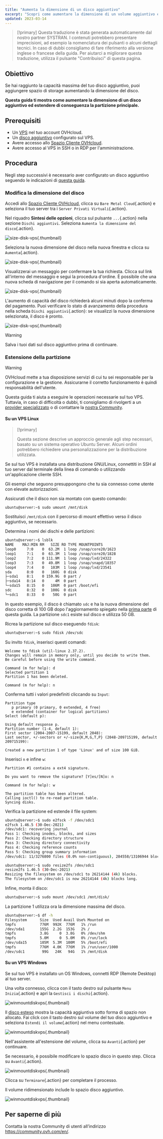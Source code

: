 ```yaml
---
title: "Aumenta la dimensione di un disco aggiuntivo"
excerpt: "Scopri come aumentare la dimensione di un volume aggiuntivo e aumentare la sua partizione principale"
updated: 2023-03-14
---
```


> [!primary]
> Questa traduzione è stata generata automaticamente dal nostro partner SYSTRAN. I contenuti potrebbero presentare imprecisioni, ad esempio la nomenclatura dei pulsanti o alcuni dettagli tecnici. In caso di dubbi consigliamo di fare riferimento alla versione inglese o francese della guida. Per aiutarci a migliorare questa traduzione, utilizza il pulsante "Contribuisci" di questa pagina.
>

## Obiettivo

Se hai raggiunto la capacità massima del tuo disco aggiuntivo, puoi aggiungere spazio di storage aumentando la dimensione del disco.

**Questa guida ti mostra come aumentare la dimensione di un disco aggiuntivo ed estendere di conseguenza la partizione principale.**

## Prerequisiti

- Un [VPS](https://www.ovhcloud.com/it/vps/) nel tuo account OVHcloud.
- Un [disco aggiuntivo](/pages/bare_metal_cloud/virtual_private_servers/config_additional_disk) configurato sul VPS.
- Avere accesso allo [Spazio Cliente OVHcloud](https://www.ovh.com/auth/?action=gotomanager&from=https://www.ovh.it/&ovhSubsidiary=it).
- Avere accesso al VPS in SSH o in RDP per l'amministrazione.

## Procedura

Negli step successivi è necessario aver configurato un disco aggiuntivo seguendo le indicazioni di [questa guida](/pages/bare_metal_cloud/virtual_private_servers/config_additional_disk).

### Modifica la dimensione del disco <a name="extend"></a>

Accedi allo [Spazio Cliente OVHcloud](https://www.ovh.com/auth/?action=gotomanager&from=https://www.ovh.it/&ovhSubsidiary=it), clicca su `Bare Metal Cloud`{.action} e seleziona il tuo server tra i `Server Privati Virtuali`{.action}.

Nel riquadro **Sintesi delle opzioni**, clicca sul pulsante `...`{.action} nella sezione `Dischi aggiuntivi`. Seleziona `Aumenta la dimensione del disco`{.action}.

![size-disk-vps](images/increase_disk_vps01.png){.thumbnail}

Seleziona la nuova dimensione del disco nella nuova finestra e clicca su `Aumenta`{.action}.

![size-disk-vps](images/increase_disk_vps02.png){.thumbnail}

Visualizzerai un messaggio per confermare la tua richiesta. Clicca sul link all'interno del messaggio e segui la procedura d'ordine. È possibile che una nuova scheda di navigazione per il comando si sia aperta automaticamente.

![size-disk-vps](images/increase_disk_vps03.png){.thumbnail}

L'aumento di capacità del disco richiederà alcuni minuti dopo la conferma del pagamento. Puoi verificare lo stato di avanzamento della procedura nella scheda `Dischi aggiuntivi`{.action}: se visualizzi la nuova dimensione selezionata, il disco è pronto.

![size-disk-vps](images/increase_disk_vps04.png){.thumbnail}

> [!warning]
>
> Salva i tuoi dati sul disco aggiuntivo prima di continuare.
>

### Estensione della partizione

> [!warning]
> OVHcloud mette a tua disposizione servizi di cui tu sei responsabile per la configurazione e la gestione. Assicurarne il corretto funzionamento è quindi responsabilità dell'utente.
>
> Questa guida ti aiuta a eseguire le operazioni necessarie sul tuo VPS. Tuttavia, in caso di difficoltà o dubbi, ti consigliamo di rivolgerti a un [provider specializzato](https://partner.ovhcloud.com/it/directory/) o di contattare la [nostra Community](https://community.ovh.com/en/).
>

#### Su un VPS Linux

> [!primary]
>
> Questa sezione descrive un approccio generale agli step necessari, basato su un sistema operativo Ubuntu Server. Alcuni ordini potrebbero richiedere una personalizzazione per la distribuzione utilizzata.
>

Se sul tuo VPS è installata una distribuzione GNU/Linux, connettiti in SSH al tuo server dal terminale della linea di comando o utilizzando un'applicazione cliente SSH.

Gli esempi che seguono presuppongono che tu sia connesso come utente con elevate autorizzazioni.

Assicurati che il disco non sia montato con questo comando:

```bash
ubuntu@server:~$ sudo umount /mnt/disk
```

Sostituisci `/mnt/disk` con il percorso di mount effettivo verso il disco aggiuntivo, se necessario.

Determina i nomi dei dischi e delle partizioni:

```bash
ubuntu@server:~$ lsblk
NAME    MAJ:MIN RM   SIZE RO TYPE MOUNTPOINTS
loop0     7:0    0  63.2M  1 loop /snap/core20/1623
loop1     7:1    0  63.3M  1 loop /snap/core20/1828
loop2     7:2    0 111.9M  1 loop /snap/lxd/24322
loop3     7:3    0  49.8M  1 loop /snap/snapd/18357
loop4     7:4    0   103M  1 loop /snap/lxd/23541
sda       8:0    0   160G  0 disk
├─sda1    8:1    0 159.9G  0 part /
├─sda14   8:14   0     4M  0 part
└─sda15   8:15   0   106M  0 part /boot/efi
sdc       8:32   0   100G  0 disk
└─sdc1    8:33   0    50G  0 part 
```

In questo esempio, il disco è chiamato `sdc` e ha la nuova dimensione del disco corretta di 100 GB dopo l'aggiornamento spiegato nella [prima parte](#extend) di questa guida. La partizione `sdc1` esiste sul disco e utilizza 50 GB.

Ricrea la partizione sul disco eseguendo `fdisk`:

```bash
ubuntu@server:~$ sudo fdisk /dev/sdc
```

Su invito `fdisk`, inserisci questi comandi:

```console
Welcome to fdisk (util-linux 2.37.2).
Changes will remain in memory only, until you decide to write them.
Be careful before using the write command.

Command (m for help): d
Selected partition 1
Partition 1 has been deleted.

Command (m for help): n
```

Conferma tutti i valori predefiniti cliccando su `Input`:

```console
Partition type
   p primary (0 primary, 0 extended, 4 free)
   e extended (container for logical partitions)
Select (default p):

Using default response p.
Partition number (1-4, default 1):
First sector (2004-2007-15199, default 2048):
Last sector, +/-sectors or +/-size{K,M,G,T,P} (2048-209715199, default 209715199):

Created a new partition 1 of type 'Linux' and of size 100 GiB.
```

Inserisci `n` e infine `w`:

```console
Partition #1 contains a ext4 signature.

Do you want to remove the signature? [Y]es/[N]o: n

Command (m for help): w

The partition table has been altered.
Calling ioctl() to re-read partition table.
Syncing disks.
```

Verifica la partizione ed estende il file system:

```bash
ubuntu@server:~$ sudo e2fsck -f /dev/sdc1
e2fsck 1.46.5 (30-Dec-2021)
/dev/sdc1: recovering journal
Pass 1: Checking inodes, blocks, and sizes
Pass 2: Checking directory structure
Pass 3: Checking directory connectivity
Pass 4: Checking reference counts
Pass 5: Checking group summary information
/dev/sdc1: 11/3276800 files (0.0% non-contiguous), 284558/13106944 blocks
```
```bash
ubuntu@server:~$ sudo resize2fs /dev/sdc1
resize2fs 1.46.5 (30-Dec-2021)
Resizing the filesystem on /dev/sdc1 to 26214144 (4k) blocks.
The filesystem on /dev/sdc1 is now 26214144 (4k) blocks long.
```

Infine, monta il disco:

```bash
ubuntu@server:~$ sudo mount /dev/sdc1 /mnt/disk/
```

La partizione 1 utilizza ora la dimensione massima del disco.

```bash
ubuntu@server:~$ df -h
Filesystem      Size  Used Avail Use% Mounted on
tmpfs           776M  992K  776M   1% /run
/dev/sda1       155G  2.2G  153G   2% /
tmpfs           3.8G     0  3.8G   0% /dev/shm
tmpfs           5.0M     0  5.0M   0% /run/lock
/dev/sda15      105M  5.3M  100M   5% /boot/efi
tmpfs           776M  4.0K  776M   1% /run/user/1000
/dev/sdc1        99G   24K   94G   1% /mnt/disk
```

#### Su un VPS Windows

Se sul tuo VPS è installato un OS Windows, connetti RDP (Remote Desktop) al tuo server.

Una volta connesso, clicca con il tasto destro sul pulsante `Menu Inizia`{.action} e apri la `Gestisci i dischi`{.action}.

![winmountdiskvps](images/increase_disk_vps05.png){.thumbnail}

Il [disco esteso](#extend) mostra la capacità aggiuntiva sotto forma di spazio non allocato. Fai click con il tasto destro sul volume del tuo disco aggiuntivo e seleziona `Estendi il volume`{.action} nel menu contestuale.

![winmountdiskvps](images/increase_disk_vps06.png){.thumbnail}

Nell'assistente all'estensione del volume, clicca su `Avanti`{.action} per continuare.

Se necessario, è possibile modificare lo spazio disco in questo step. Clicca su `Avanti`{.action}.

![winmountdiskvps](images/increase_disk_vps07.png){.thumbnail}

Clicca su `Terminare`{.action} per completare il processo.

Il volume ridimensionato include lo spazio disco aggiuntivo.

![winmountdiskvps](images/increase_disk_vps08.png){.thumbnail}

## Per saperne di più

Contatta la nostra Community di utenti all’indirizzo <https://community.ovh.com/en/>.
